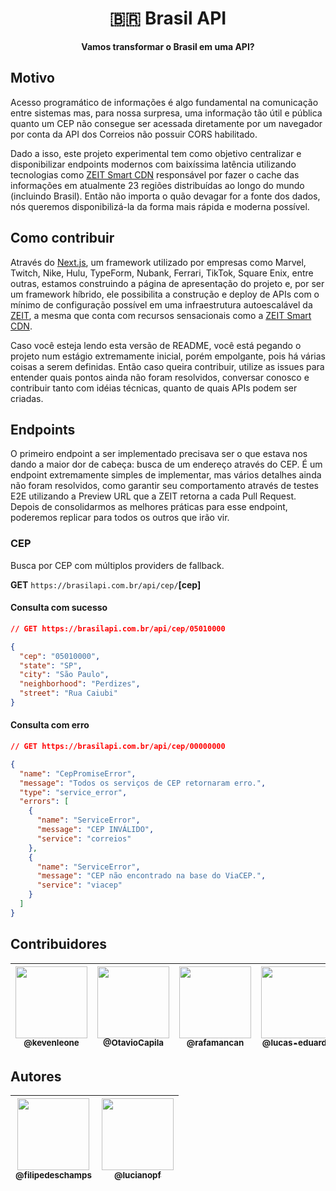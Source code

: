 <h1 align="center">🇧🇷 Brasil API</h1>
<p align="center">
  <strong>Vamos transformar o Brasil em uma API?</strong>
</p>

## Motivo
Acesso programático de informações é algo fundamental na comunicação entre sistemas mas, para nossa surpresa, uma informação tão útil e pública quanto um CEP não consegue ser acessada diretamente por um navegador por conta da API dos Correios não possuir CORS habilitado.

Dado a isso, este projeto experimental tem como objetivo centralizar e disponibilizar endpoints modernos com baixíssima latência utilizando tecnologias como [ZEIT Smart CDN](https://zeit.co/smart-cdn) responsável por fazer o cache das informações em atualmente 23 regiões distribuídas ao longo do mundo (incluindo Brasil). Então não importa o quão devagar for a fonte dos dados, nós queremos disponibilizá-la da forma mais rápida e moderna possível.

## Como contribuir
Através do [Next.js](https://nextjs.org/), um framework utilizado por empresas como Marvel, Twitch, Nike, Hulu, TypeForm, Nubank, Ferrari, TikTok, Square Enix, entre outras, estamos construindo a página de apresentação do projeto e, por ser um framework híbrido, ele possibilita a construção e deploy de APIs com o mínimo de configuração possível em uma infraestrutura autoescalável da [ZEIT](https://zeit.co/), a mesma que conta com recursos sensacionais como a [ZEIT Smart CDN](https://zeit.co/smart-cdn).

Caso você esteja lendo esta versão de README, você está pegando o projeto num estágio extremamente inicial, porém empolgante, pois há várias coisas a serem definidas. Então caso queira contribuir, utilize as issues para entender quais pontos ainda não foram resolvidos, conversar conosco e contribuir tanto com idéias técnicas, quanto de quais APIs podem ser criadas.

## Endpoints
O primeiro endpoint a ser implementado precisava ser o que estava nos dando a maior dor de cabeça: busca de um endereço através do CEP. É um endpoint extremamente simples de implementar, mas vários detalhes ainda não foram resolvidos, como garantir seu comportamento através de testes E2E utilizando a Preview URL que a ZEIT retorna a cada Pull Request. Depois de consolidarmos as melhores práticas para esse endpoint, poderemos replicar para todos os outros que irão vir.


### CEP
Busca por CEP com múltiplos providers de fallback.

**GET** `https://brasilapi.com.br/api/cep/`**[cep]**

#### Consulta com sucesso

```json
// GET https://brasilapi.com.br/api/cep/05010000

{
  "cep": "05010000",
  "state": "SP",
  "city": "São Paulo",
  "neighborhood": "Perdizes",
  "street": "Rua Caiubi"
}
```

#### Consulta com erro

```json
// GET https://brasilapi.com.br/api/cep/00000000

{
  "name": "CepPromiseError",
  "message": "Todos os serviços de CEP retornaram erro.",
  "type": "service_error",
  "errors": [
    {
      "name": "ServiceError",
      "message": "CEP INVÁLIDO",
      "service": "correios"
    },
    {
      "name": "ServiceError",
      "message": "CEP não encontrado na base do ViaCEP.",
      "service": "viacep"
    }
  ]
}
```

## Contribuidores

| [<img src="https://avatars0.githubusercontent.com/u/22279592?s=400&v=4" width=115><br><sub>@kevenleone</sub>](https://github.com/kevenleone) | [<img src="https://avatars0.githubusercontent.com/u/29285724?s=400&v=4" width=115><br><sub>@OtavioCapila</sub>](https://github.com/OtavioCapila) | [<img src="https://avatars2.githubusercontent.com/u/6341210?s=400&v=4" width=115><br><sub>@rafamancan</sub>](https://github.com/rafamancan) | [<img src="https://avatars2.githubusercontent.com/u/22918282?s=400&v=4" width=115><br><sub>@lucas-eduardo</sub>](https://github.com/lucas-eduardo) | [<img src="https://avatars1.githubusercontent.com/u/640840?s=400&v=4" width=115><br><sub>@eliseumds</sub>](https://github.com/eliseumds) |
| :---: |  :---: |  :---: |  :---: |  :---: |


## Autores

| [<img src="https://avatars3.githubusercontent.com/u/4248081?s=460&v=4" width=115><br><sub>@filipedeschamps</sub>](https://github.com/filipedeschamps) | [<img src="https://avatars3.githubusercontent.com/u/8251208?s=400&v=4" width=115><br><sub>@lucianopf</sub>](https://github.com/lucianopf) |
| :---: | :---: |
